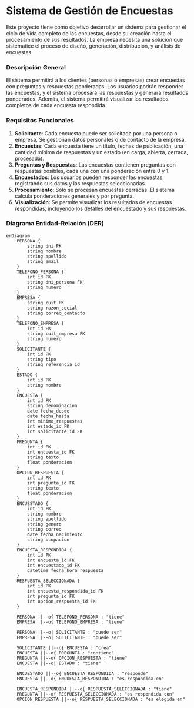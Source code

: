 # Sistema de Gestión de Encuestas

Este proyecto tiene como objetivo desarrollar un sistema para gestionar el ciclo de vida completo de las encuestas, desde su creación hasta el procesamiento de sus resultados. La empresa necesita una solución que sistematice el proceso de diseño, generación, distribución, y análisis de encuestas.

### Descripción General

El sistema permitirá a los clientes (personas o empresas) crear encuestas con preguntas y respuestas ponderadas. Los usuarios podrán responder las encuestas, y el sistema procesará las respuestas y generará resultados ponderados. Además, el sistema permitirá visualizar los resultados completos de cada encuesta respondida.

### Requisitos Funcionales

1. **Solicitante**: Cada encuesta puede ser solicitada por una persona o empresa. Se gestionan datos personales o de contacto de la empresa.
2. **Encuestas**: Cada encuesta tiene un título, fechas de publicación, una cantidad mínima de respuestas y un estado (en carga, abierta, cerrada, procesada).
3. **Preguntas y Respuestas**: Las encuestas contienen preguntas con respuestas posibles, cada una con una ponderación entre 0 y 1.
4. **Encuestados**: Los usuarios pueden responder las encuestas, registrando sus datos y las respuestas seleccionadas.
5. **Procesamiento**: Solo se procesan encuestas cerradas. El sistema calcula ponderaciones generales y por pregunta.
6. **Visualización**: Se permite visualizar los resultados de encuestas respondidas, incluyendo los detalles del encuestado y sus respuestas.

### Diagrama Entidad-Relación (DER)

```mermaid
erDiagram
    PERSONA {
        string dni PK
        string nombre
        string apellido
        string email
    }
    TELEFONO_PERSONA {
        int id PK
        string dni_persona FK
        string numero
    }
    EMPRESA {
        string cuit PK
        string razon_social
        string correo_contacto
    }
    TELEFONO_EMPRESA {
        int id PK
        string cuit_empresa FK
        string numero
    }
    SOLICITANTE {
        int id PK
        string tipo
        string referencia_id
    }
    ESTADO {
        int id PK
        string nombre
    }
    ENCUESTA {
        int id PK
        string denominacion
        date fecha_desde
        date fecha_hasta
        int minimo_respuestas
        int estado_id FK
        int solicitante_id FK
    }
    PREGUNTA {
        int id PK
        int encuesta_id FK
        string texto
        float ponderacion
    }
    OPCION_RESPUESTA {
        int id PK
        int pregunta_id FK
        string texto
        float ponderacion
    }
    ENCUESTADO {
        int id PK
        string nombre
        string apellido
        string genero
        string correo
        date fecha_nacimiento
        string ocupacion
    }
    ENCUESTA_RESPONDIDA {
        int id PK
        int encuesta_id FK
        int encuestado_id FK
        datetime fecha_hora_respuesta
    }
    RESPUESTA_SELECCIONADA {
        int id PK
        int encuesta_respondida_id FK
        int pregunta_id FK
        int opcion_respuesta_id FK
    }

    PERSONA ||--o{ TELEFONO_PERSONA : "tiene"
    EMPRESA ||--o{ TELEFONO_EMPRESA : "tiene"
    
    PERSONA ||--o| SOLICITANTE : "puede ser"
    EMPRESA ||--o| SOLICITANTE : "puede ser"

    SOLICITANTE ||--o{ ENCUESTA : "crea"
    ENCUESTA ||--o{ PREGUNTA : "contiene"
    PREGUNTA ||--o{ OPCION_RESPUESTA : "tiene"
    ENCUESTA ||--o| ESTADO : "tiene"
    
    ENCUESTADO ||--o{ ENCUESTA_RESPONDIDA : "responde"
    ENCUESTA ||--o{ ENCUESTA_RESPONDIDA : "es respondida en"

    ENCUESTA_RESPONDIDA ||--o{ RESPUESTA_SELECCIONADA : "tiene"
    PREGUNTA ||--o{ RESPUESTA_SELECCIONADA : "es respondida con"
    OPCION_RESPUESTA ||--o{ RESPUESTA_SELECCIONADA : "es elegida en"
```